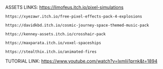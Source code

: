ASSETS LINKS:
	https://limofeus.itch.io/pixel-simulations
	
	https://xyezawr.itch.io/free-pixel-effects-pack-4-explosions
	
	https://davidkbd.itch.io/cosmic-journey-space-themed-music-pack
	
	https://kenney-assets.itch.io/crosshair-pack
	
	https://maxparata.itch.io/voxel-spaceships
	
	https://stealthix.itch.io/animated-fires

TUTORIAL LINK:
	https://www.youtube.com/watch?v=lxmIii1prnk&t=1894
